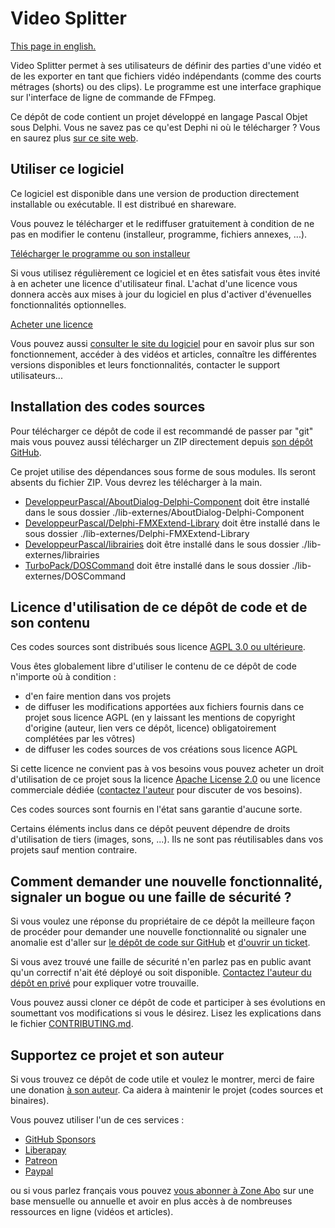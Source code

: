 # Video Splitter

[This page in english.](README.md)

Video Splitter permet à ses utilisateurs de définir des parties d'une vidéo et de les exporter en tant que fichiers vidéo indépendants (comme des courts métrages (shorts) ou des clips). Le programme est une interface graphique sur l'interface de ligne de commande de FFmpeg.

Ce dépôt de code contient un projet développé en langage Pascal Objet sous Delphi. Vous ne savez pas ce qu'est Dephi ni où le télécharger ? Vous en saurez plus [sur ce site web](https://delphi-resources.developpeur-pascal.fr/).

## Utiliser ce logiciel

Ce logiciel est disponible dans une version de production directement installable ou exécutable. Il est distribué en shareware.

Vous pouvez le télécharger et le rediffuser gratuitement à condition de ne pas en modifier le contenu (installeur, programme, fichiers annexes, ...).

[Télécharger le programme ou son installeur](https://olfsoftware.lemonsqueezy.com/buy/93892f55-716c-4be3-8e1b-55adc11989db)

Si vous utilisez régulièrement ce logiciel et en êtes satisfait vous êtes invité à en acheter une licence d'utilisateur final. L'achat d'une licence vous donnera accès aux mises à jour du logiciel en plus d'activer d'évenuelles fonctionnalités optionnelles.

[Acheter une licence](https://olfsoftware.lemonsqueezy.com/buy/7e30c358-7759-4801-95fa-6bfd760c7c90)

Vous pouvez aussi [consulter le site du logiciel](https://videosplitter.olfsoftware.fr/) pour en savoir plus sur son fonctionnement, accéder à des vidéos et articles, connaître les différentes versions disponibles et leurs fonctionnalités, contacter le support utilisateurs...

## Installation des codes sources

Pour télécharger ce dépôt de code il est recommandé de passer par "git" mais vous pouvez aussi télécharger un ZIP directement depuis [son dépôt GitHub](https://github.com/DeveloppeurPascal/Video-Splitter).

Ce projet utilise des dépendances sous forme de sous modules. Ils seront absents du fichier ZIP. Vous devrez les télécharger à la main.

* [DeveloppeurPascal/AboutDialog-Delphi-Component](https://github.com/DeveloppeurPascal/AboutDialog-Delphi-Component) doit être installé dans le sous dossier ./lib-externes/AboutDialog-Delphi-Component
* [DeveloppeurPascal/Delphi-FMXExtend-Library](https://github.com/DeveloppeurPascal/Delphi-FMXExtend-Library) doit être installé dans le sous dossier ./lib-externes/Delphi-FMXExtend-Library
* [DeveloppeurPascal/librairies](https://github.com/DeveloppeurPascal/librairies) doit être installé dans le sous dossier ./lib-externes/librairies
* [TurboPack/DOSCommand](https://github.com/TurboPack/DOSCommand) doit être installé dans le sous dossier ./lib-externes/DOSCommand

## Licence d'utilisation de ce dépôt de code et de son contenu

Ces codes sources sont distribués sous licence [AGPL 3.0 ou ultérieure](https://choosealicense.com/licenses/agpl-3.0/).

Vous êtes globalement libre d'utiliser le contenu de ce dépôt de code n'importe où à condition :
* d'en faire mention dans vos projets
* de diffuser les modifications apportées aux fichiers fournis dans ce projet sous licence AGPL (en y laissant les mentions de copyright d'origine (auteur, lien vers ce dépôt, licence) obligatoirement complétées par les vôtres)
* de diffuser les codes sources de vos créations sous licence AGPL

Si cette licence ne convient pas à vos besoins vous pouvez acheter un droit d'utilisation de ce projet sous la licence [Apache License 2.0](https://choosealicense.com/licenses/apache-2.0/) ou une licence commerciale dédiée ([contactez l'auteur](https://developpeur-pascal.fr/nous-contacter.php) pour discuter de vos besoins).

Ces codes sources sont fournis en l'état sans garantie d'aucune sorte.

Certains éléments inclus dans ce dépôt peuvent dépendre de droits d'utilisation de tiers (images, sons, ...). Ils ne sont pas réutilisables dans vos projets sauf mention contraire.

## Comment demander une nouvelle fonctionnalité, signaler un bogue ou une faille de sécurité ?

Si vous voulez une réponse du propriétaire de ce dépôt la meilleure façon de procéder pour demander une nouvelle fonctionnalité ou signaler une anomalie est d'aller sur [le dépôt de code sur GitHub](https://github.com/DeveloppeurPascal/Video-Splitter) et [d'ouvrir un ticket](https://github.com/DeveloppeurPascal/Video-Splitter/issues).

Si vous avez trouvé une faille de sécurité n'en parlez pas en public avant qu'un correctif n'ait été déployé ou soit disponible. [Contactez l'auteur du dépôt en privé](https://developpeur-pascal.fr/nous-contacter.php) pour expliquer votre trouvaille.

Vous pouvez aussi cloner ce dépôt de code et participer à ses évolutions en soumettant vos modifications si vous le désirez. Lisez les explications dans le fichier [CONTRIBUTING.md](CONTRIBUTING.md).

## Supportez ce projet et son auteur

Si vous trouvez ce dépôt de code utile et voulez le montrer, merci de faire une donation [à son auteur](https://github.com/DeveloppeurPascal). Ca aidera à maintenir le projet (codes sources et binaires).

Vous pouvez utiliser l'un de ces services :

* [GitHub Sponsors](https://github.com/sponsors/DeveloppeurPascal)
* [Liberapay](https://liberapay.com/PatrickPremartin)
* [Patreon](https://www.patreon.com/patrickpremartin)
* [Paypal](https://www.paypal.com/paypalme/patrickpremartin)

ou si vous parlez français vous pouvez [vous abonner à Zone Abo](https://zone-abo.fr/nos-abonnements.php) sur une base mensuelle ou annuelle et avoir en plus accès à de nombreuses ressources en ligne (vidéos et articles).
